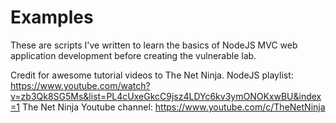 # Examples

These are scripts I've written to learn the basics of NodeJS MVC web application development before creating the vulnerable lab.

Credit for awesome tutorial videos to The Net Ninja.
NodeJS playlist: https://www.youtube.com/watch?v=zb3Qk8SG5Ms&list=PL4cUxeGkcC9jsz4LDYc6kv3ymONOKxwBU&index=1
The Net Ninja Youtube channel: https://www.youtube.com/c/TheNetNinja
